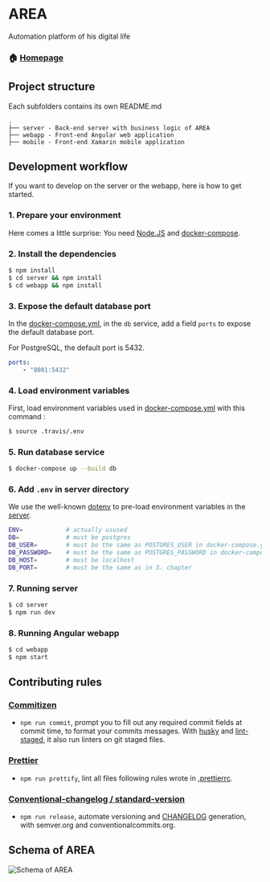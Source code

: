 # AREA

Automation platform of his digital life

### 🏠 [Homepage](https://github.com/pacome35220/AREA)

## Project structure

Each subfolders contains its own README.md

```console
.
├── server - Back-end server with business logic of AREA
├── webapp - Front-end Angular web application
├── mobile - Front-end Xamarin mobile application
```

## Development workflow

If you want to develop on the server or the webapp, here is how to get started.

### 1. Prepare your environment

Here comes a little surprise: You need [Node.JS](http://nodejs.org) and [docker-compose](https://docs.docker.com/compose/).

### 2. Install the dependencies

```sh
$ npm install
$ cd server && npm install
$ cd webapp && npm install
```

### 3. Expose the default database port

In the [docker-compose.yml](./docker-compose.yml), in the `db` service, add a field `ports` to expose the default database port.

For PostgreSQL, the default port is 5432.

```yml
ports:
    - "8081:5432"
```

### 4. Load environment variables

First, load environment variables used in [docker-compose.yml](./docker-compose.yml) with this command :

```sh
$ source .travis/.env
```

### 5. Run database service

```sh
$ docker-compose up --build db
```

### 6. Add `.env` in server directory

We use the well-known [dotenv](https://www.npmjs.com/package/dotenv) to pre-load environment variables in the [server](./server/.env).

```sh
ENV=            # actually usused
DB=             # must be postgres
DB_USER=        # must be the same as POSTGRES_USER in docker-compose.yml
DB_PASSWORD=    # must be the same as POSTGRES_PASSWORD in docker-compose.yml
DB_HOST=        # must be localhost
DB_PORT=        # must be the same as in 3. chapter
```

### 7. Running server

```sh
$ cd server
$ npm run dev
```

### 8. Running Angular webapp

```sh
$ cd webapp
$ npm start
```

## Contributing rules

### [Commitizen](github.com/commitizen/cz-cli)

* `npm run commit`, prompt you to fill out any required commit fields at commit time, to format your commits messages. With [husky](github.com/typicode/husky) and [lint-staged](github.com/okonet/lint-staged), it also run linters on git staged files.

### [Prettier](github.com/prettier/prettier)

* `npm run prettify`, lint all files following rules wrote in [.prettierrc](./.prettierrc).

### [Conventional-changelog / standard-version](https://github.com/conventional-changelog/standard-version)

* `npm run release`, automate versioning and [CHANGELOG](./CHANGELOG.md) generation, with semver.org and conventionalcommits.org.

## Schema of AREA

![Schema of AREA](https://cdn.discordapp.com/attachments/638401431090626590/683306512092889245/Area.vpd.png)
